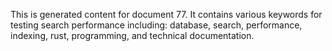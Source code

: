 This is generated content for document 77. It contains various keywords for testing search performance including: database, search, performance, indexing, rust, programming, and technical documentation.